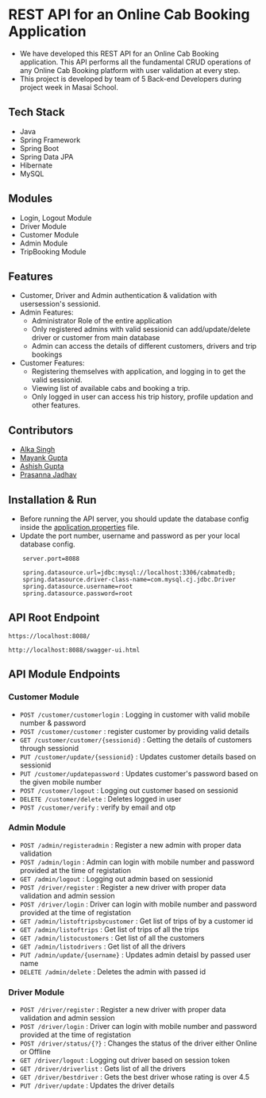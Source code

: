 # REST API for an Online Cab Booking Application

* We have developed this REST API for an Online Cab Booking application. This API performs all the fundamental CRUD operations of any Online Cab Booking platform with user validation at every step.
* This project is developed by team of 5 Back-end Developers during project week in Masai School. 

## Tech Stack

* Java
* Spring Framework
* Spring Boot
* Spring Data JPA
* Hibernate
* MySQL

## Modules

* Login, Logout Module
* Driver Module
* Customer Module
* Admin Module
* TripBooking Module

## Features

* Customer, Driver and Admin authentication & validation with usersession's sessionid.
* Admin Features:
    * Administrator Role of the entire application
    * Only registered admins with valid sessionid can add/update/delete driver or customer from main database
    * Admin can access the details of different customers, drivers and trip bookings
* Customer Features:
    * Registering themselves with application, and logging in to get the valid sessionid.
    * Viewing list of available cabs and booking a trip.
    * Only logged in user can access his trip history, profile updation and other features.

## Contributors
* <a href="https://github.com/alka1520">Alka Singh</a>
* <a href="https://github.com/mynkgupta22">Mayank Gupta</a>
* <a href="https://github.com/AshishGupta189">Ashish Gupta</a>
* <a href="https://github.com/prasannaj-15">Prasanna Jadhav</a>


## Installation & Run

* Before running the API server, you should update the database config inside the [application.properties](CabMate\src\main\resources\application.properties) file. 
* Update the port number, username and password as per your local database config.

```
    server.port=8088

    spring.datasource.url=jdbc:mysql://localhost:3306/cabmatedb;
    spring.datasource.driver-class-name=com.mysql.cj.jdbc.Driver
    spring.datasource.username=root
    spring.datasource.password=root

```

## API Root Endpoint

`https://localhost:8088/`

`http://localhost:8088/swagger-ui.html`


## API Module Endpoints

### Customer Module


* `POST /customer/customerlogin` : Logging in customer with valid mobile number & password
*  `POST /customer/customer` : register customer by providing valid details
* `GET /customer/customer/{sessionid}` : Getting the details of customers through sessionid
* `PUT /customer/update/{sessionid}` : Updates customer details based on sessionid
* `PUT /customer/updatepassword` : Updates customer's password based on the given mobile number
* `POST /customer/logout` : Logging out customer based on sessionid
* `DELETE /customer/delete` : Deletes logged in user 
* `POST /customer/verify` : verify by email and otp



### Admin Module

* `POST /admin/registeradmin` : Register a new admin with proper data validation
* `POST /admin/login` : Admin can login with mobile number and password provided at the time of registation
* `GET /admin/logout` : Logging out admin based on sessionid
* `POST /driver/register` : Register a new driver with proper data validation and admin session
* `POST /driver/login` : Driver can login with mobile number and password provided at the time of registation
* `GET /admin/listoftripsbycustomer` : Get list of trips of by a customer id
* `GET /admin/listoftrips` : Get list of trips of all the trips
* `GET /admin/listocustomers` : Get list of all the customers
* `GET /admin/listodrivers` : Get list of all the drivers
* `PUT /admin/update/{username}` : Updates admin detaisl by passed user name
* `DELETE /admin/delete` : Deletes the admin with passed id


### Driver Module

* `POST /driver/register` : Register a new driver with proper data validation and admin session
* `POST /driver/login` : Driver can login with mobile number and password provided at the time of registation
* `POST /driver/status/{?}` : Changes the status of the driver either Online or Offline
* `GET /driver/logout` : Logging out driver based on session token
* `GET /driver/driverlist` : Gets list of all the drivers
* `GET /driver/bestdriver` : Gets the best driver whose rating is over 4.5
* `PUT /driver/update` : Updates the driver details
